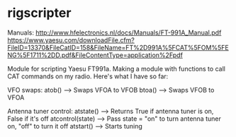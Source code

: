 # rigscripter

Manuals:
http://www.hfelectronics.nl/docs/Manuals/FT-991A_Manual.pdf
https://www.yaesu.com/downloadFile.cfm?FileID=13370&FileCatID=158&FileName=FT%2D991A%5FCAT%5FOM%5FENG%5F1711%2DD.pdf&FileContentType=application%2Fpdf

Module for scripting Yaesu FT991a. Making a module with functions to call CAT commands on my radio. Here's what I have so far:

VFO swaps:
atob() --> Swaps VFOA to VFOB
btoa() --> Swaps VFOB to VFOA

Antenna tuner control:
atstate() --> Returns True if antenna tuner is on, False if it's off
atcontrol(state) --> Pass state = "on" to turn antenna tuner on, "off" to turn it off
atstart() --> Starts tuning